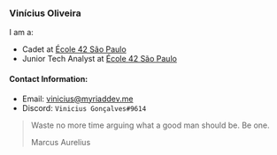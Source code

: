 ### Vinícius Oliveira

I am a:

- Cadet at [École 42 São Paulo](https://42sp.org.br/)
- Junior Tech Analyst at [École 42 São Paulo](https://42sp.org.br/)

#### Contact Information:

- Email: [vinicius@myriaddev.me](mailto:vinicius@myriaddev.me)
- Discord: `Vinicius Gonçalves#9614`

> Waste no more time arguing what a good man should be.
> Be one.
>
> Marcus Aurelius
